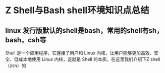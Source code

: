 # Z Shell与Bash shell环境知识点总结
## linux 发行版默认的shell是bash，常用的shell有sh，bash，csh等
Shell 是一个应用程序，它连接了用户和 Linux 内核，让用户能够更加高效、安全、低成本地使用 Linux 内核，这就是 Shell 的本质。在这里我们介绍下Z shell（zsh）的